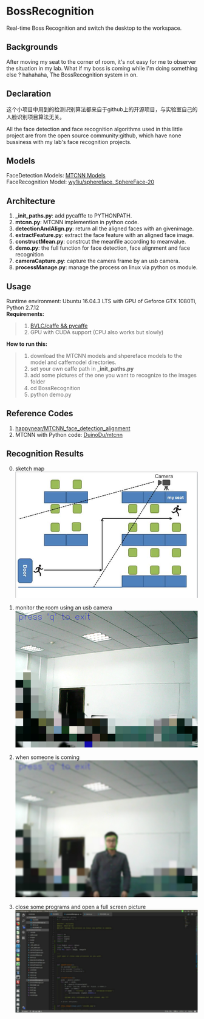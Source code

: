 # BossRecognition
Real-time Boss Recognition and switch the desktop to the workspace.  

## Backgrounds   
After moving my seat to the corner of room, it's not easy for me to observer the situation in my lab. What if my boss is coming while I'm doing something else ? hahahaha, The BossRecognition system in on.

## Declaration 
这个小项目中用到的检测识别算法都来自于github上的开源项目，与实验室自己的人脸识别项目算法无关。  

All the face detection and face recognition algorithms used in this little project are from the open source community:github, which have none bussiness with my lab's face recognition projects.  

## Models  
FaceDetection Models: [MTCNN Models](https://github.com/kpzhang93/MTCNN_face_detection_alignment)  
FaceRecognition Model: [wy1iu/sphereface, SphereFace-20](https://github.com/wy1iu/sphereface)   

## Architecture   
1. **_init_paths.py**: add pycafffe to PYTHONPATH.  
2. **mtcnn.py**: MTCNN implemention in python code.  
3. **detectionAndAlign.py**: return all the aligned faces with an givenimage. 
4. **extractFeature.py**: extract the face feature with an aligned face image.  
5. **constructMean.py**: constrcut the meanfile according to meanvalue.  
6. **demo.py**: the full function for face detection, face alignment and face recognition
7. **cameraCapture.py**: capture the camera frame by an usb camera.
8. **processManage.py**: manage the process on linux via python os module.


## Usage  
Runtime environment: Ubuntu 16.04.3 LTS with GPU of Geforce GTX 1080Ti, Python 2.7.12    
**Requirements:**  
> 1. [BVLC/caffe && pycaffe](https://github.com/BVLC/caffe)   
> 2. GPU with CUDA support (CPU also works but slowly)   

**How to run this:**  
> 1. download the MTCNN models and shpereface models to the model and caffemodel directories.
> 2. set your own caffe path in **_init_paths.py**   
> 3. add some pictures of the one you want to recognize to the images folder   
> 4. cd BossRecognition  
> 5. python demo.py

## Reference Codes  
1. [happynear/MTCNN_face_detection_alignment](https://github.com/happynear/MTCNN_face_detection_alignment)  
2. MTCNN with Python code: [DuinoDu/mtcnn](https://github.com/DuinoDu/mtcnn)     


## Recognition Results    
0. sketch map  
![](results/0.jpg)
1. monitor the room using an usb camera  
![](results/1.jpg)    

2. when someone is coming   
![](results/2.jpg)   

3. close some programs and open a full screen picture  
![](results/3.jpg)